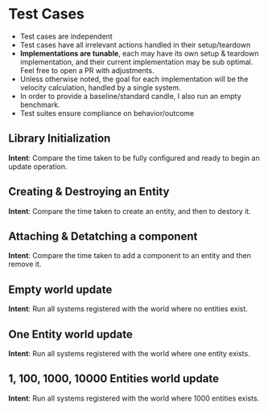 # Test Cases

-   Test cases are independent
-   Test cases have all irrelevant actions handled in their setup/teardown
-   **Implementations are tunable**, each may have its own setup & teardown implementation, and their current implementation may be sub optimal. Feel free to open a PR with adjustments.
-   Unless otherwise noted, the goal for each implementation will be the velocity calculation, handled by a single system.
-   In order to provide a baseline/standard candle, I also run an empty benchmark.
-   Test suites ensure compliance on behavior/outcome

## Library Initialization

**Intent**: Compare the time taken to be fully configured and ready to begin an update operation.

## Creating & Destroying an Entity

**Intent**: Compare the time taken to create an entity, and then to destory it.

## Attaching & Detatching a component

**Intent**: Compare the time taken to add a component to an entity and then remove it.

## Empty world update

**Intent**: Run all systems registered with the world where no entities exist.

## One Entity world update

**Intent**: Run all systems registered with the world where one entity exists.

## 1, 100, 1000, 10000 Entities world update

**Intent**: Run all systems registered with the world where 1000 entities exists.
